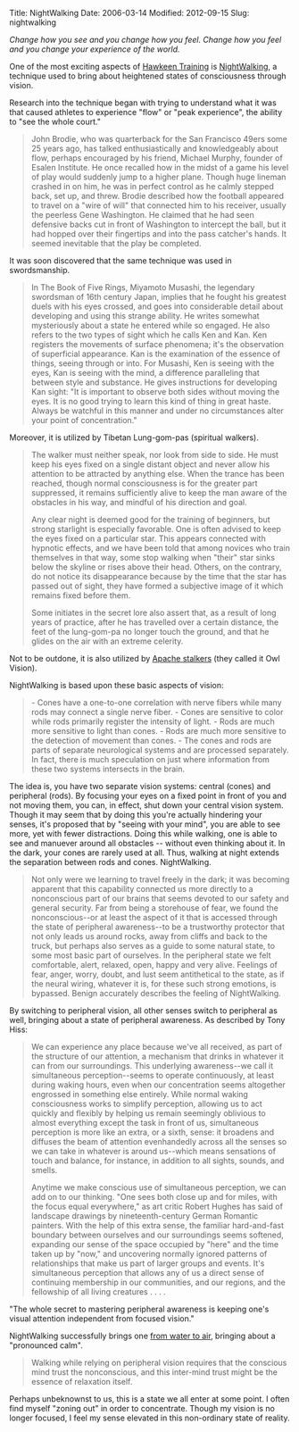 Title: NightWalking
Date: 2006-03-14
Modified: 2012-09-15
Slug: nightwalking

<em>Change how you see and you change how you feel. Change how you feel and you change your experience of the world.</em>

One of the most exciting aspects of <a href="http://www.navaching.com/hawkeen/hawktrain.html" >Hawkeen Training</a> is <a href="http://www.navaching.com/hawkeen/nwalk.html" >NightWalking</a>, a technique used to bring about heightened states of consciousness through vision.

Research into the technique began with trying to understand what it was that caused athletes to experience "flow" or "peak experience", the ability to "see the whole court."
<blockquote>John Brodie, who was quarterback for the San Francisco 49ers some 25 years ago, has talked enthusiastically and knowledgeably about flow, perhaps encouraged by his friend, Michael Murphy, founder of Esalen Institute. He once recalled how in the midst of a game his level of play would suddenly jump to a higher plane. Though huge lineman crashed in on him, he was in perfect control as he calmly stepped back, set up, and threw. Brodie described how the football appeared to travel on a "wire of will" that connected him to his receiver, usually the peerless Gene Washington. He claimed that he had seen defensive backs cut in front of Washington to intercept the ball, but it had hopped over their fingertips and into the pass catcher's hands. It seemed inevitable that the play be completed.</blockquote>
It was soon discovered that the same technique was used in swordsmanship.
<blockquote>In The Book of Five Rings, Miyamoto Musashi, the legendary swordsman of 16th century Japan, implies that he fought his greatest duels with his eyes crossed, and goes into considerable detail about developing and using this strange ability. He writes somewhat mysteriously about a state he entered while so engaged. He also refers to the two types of sight which he calls Ken and Kan. Ken registers the movements of surface phenomena; it's the observation of superficial appearance. Kan is the examination of the essence of things, seeing through or into. For Musashi, Ken is seeing with the eyes, Kan is seeing with the mind, a difference paralleling that between style and substance. He gives instructions for developing Kan sight: "It is important to observe both sides without moving the eyes. It is no good trying to learn this kind of thing in great haste. Always be watchful in this manner and under no circumstances alter your point of concentration."</blockquote>
Moreover, it is utilized by Tibetan Lung-gom-pas (spiritual walkers).
<blockquote>The walker must neither speak, nor look from side to side. He must keep his eyes fixed on a single distant object and never allow his attention to be attracted by anything else. When the trance has been reached, though normal consciousness is for the greater part suppressed, it remains sufficiently alive to keep the man aware of the obstacles in his way, and mindful of his direction and goal.

Any clear night is deemed good for the training of beginners, but strong starlight is especially favorable. One is often advised to keep the eyes fixed on a particular star. This appears connected with hypnotic effects, and we have been told that among novices who train themselves in that way, some stop walking when "their" star sinks below the skyline or rises above their head. Others, on the contrary, do not notice its disappearance because by the time that the star has passed out of sight, they have formed a subjective image of it which remains fixed before them.

Some initiates in the secret lore also assert that, as a result of long years of practice, after he has travelled over a certain distance, the feet of the lung-gom-pa no longer touch the ground, and that he glides on the air with an extreme celerity.</blockquote>
Not to be outdone, it is also utilized by <a href="http://www.csd.net/~bfaigao/full-circle/apache.html" >Apache stalkers</a> (they called it Owl Vision).

NightWalking is based upon these basic aspects of vision:
<blockquote>
- Cones have a one-to-one correlation with nerve fibers while many rods may connect a single nerve fiber.
- Cones are sensitive to color while rods primarily register the intensity of light.
- Rods are much more sensitive to light than cones.
- Rods are much more sensitive to the detection of movement than cones.
- The cones and rods are parts of separate neurological systems and are processed separately. In fact, there is much speculation on just where information from these two systems intersects in the brain.</blockquote>

The idea is, you have two separate vision systems: central (cones) and peripheral (rods). By focusing your eyes on a fixed point in front of you and not moving them, you can, in effect, shut down your central vision system. 
Though it may seem that by doing this you're actually hindering your senses, it's proposed that by "seeing with your mind", you are able to see more, yet with fewer distractions. Doing this while walking, one is able to see and manuever around all obstacles -- without even thinking about it.
In the dark, your cones are rarely used at all. Thus, walking at night extends the separation between rods and cones. NightWalking.
<blockquote>Not only were we learning to travel freely in the dark; it was becoming apparent that this capability connected us more directly to a nonconscious part of our brains that seems devoted to our safety and general security. Far from being a storehouse of fear, we found the nonconscious--or at least the aspect of it that is accessed through the state of peripheral awareness--to be a trustworthy protector that not only leads us around rocks, away from cliffs and back to the truck, but perhaps also serves as a guide to some natural state, to some most basic part of ourselves. In the peripheral state we felt comfortable, alert, relaxed, open, happy and very alive. Feelings of fear, anger, worry, doubt, and lust seem antithetical to the state, as if the neural wiring, whatever it is, for these such strong emotions, is bypassed. Benign accurately describes the feeling of NightWalking.</blockquote>

By switching to peripheral vision, all other senses switch to peripheral as well, bringing about a state of peripheral awareness. As described by Tony Hiss:
<blockquote>We can experience any place because we've all received, as part of the structure of our attention, a mechanism that drinks in whatever it can from our surroundings. This underlying awareness--we call it simultaneous perception--seems to operate continuously, at least during waking hours, even when our concentration seems altogether engrossed in something else entirely. While normal waking consciousness works to simplify perception, allowing us to act quickly and flexibly by helping us remain seemingly oblivious to almost everything except the task in front of us, simultaneous perception is more like an extra, or a sixth, sense: it broadens and diffuses the beam of attention evenhandedly across all the senses so we can take in whatever is around us--which means sensations of touch and balance, for instance, in addition to all sights, sounds, and smells.

Anytime we make conscious use of simultaneous perception, we can add on to our thinking. "One sees both close up and for miles, with the focus equal everywhere," as art critic Robert Hughes has said of landscape drawings by nineteenth-century German Romantic painters. With the help of this extra sense, the familiar hard-and-fast boundary between ourselves and our surroundings seems softened, expanding our sense of the space occupied by "here" and the time taken up by "now," and uncovering normally ignored patterns of relationships that make us part of larger groups and events. It's simultaneous perception that allows any of us a direct sense of continuing membership in our communities, and our regions, and the fellowship of all living creatures . . . .</blockquote>

"The whole secret to mastering peripheral awareness is keeping one's visual attention independent from focused vision."

NightWalking successfully brings one <a href="http://www.navaching.com/hawkeen/pmap.html" >from water to air</a>, bringing about a "pronounced calm".
<blockquote>Walking while relying on peripheral vision requires that the conscious mind trust the nonconscious, and this inter-mind trust might be the essence of relaxation itself.</blockquote>

Perhaps unbeknownst to us, this is a state we all enter at some point. I often find myself "zoning out" in order to concentrate. Though my vision is no longer focused, I feel my sense elevated in this non-ordinary state of reality.
